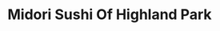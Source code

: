 ---
layout: place
title: "Midori Sushi Of Highland Park"
permalink: /new-jersey/highland-park/midori-sushi-of-highland-park.html
stateAbbr: NJ
stateName: New Jersey
cityName: Highland Park
seo:
  name: "Midori Sushi Of Highland Park"
  type: Restaurant
  links: null
description: "Midori Sushi Of Highland Park serves delicious sushi in Highland Park, New Jersey. Try fresh Japanese dishes for a great dining experience. "
place_id: ChIJf9f_nErGw4kRJfewsYBWc0E
photos:
  - name: >-
      places/ChIJf9f_nErGw4kRJfewsYBWc0E/photos/AeeoHcLUHbA8yOTAoGx5YVI7mcuNFhkmz3AcXwyJOeWlnGIyMq0KzrFDicoo5mzrs7zMA09Q67YYBOUiEEta1XSJXrXZPQ3U_M2_b-J4RGhkBiFiIjpzcPN5uIy5pdla8JYEbdnyzY_y-9J_l0aEQ59QFoFpw1CI0DHEK_BzuNpe3lzXtCIijlHmNk8RwF-HDv5cO9yIThDQaAlXTy4TkxX16-OP-Xs3ilFKU3-nDs6Bk5cw1FZcLvwzv1m5EZQPnpNkb9IVTvIQp3N3WTgfcBD2QVZf3alWzntVc_tyKY1985jBzrZ9xcnBcgr7nnSvXEYkXXofOeSG4qtXVDU9yk2h3thVRWrEHXDVxSklqQ5HSbB2b027ANPIzMkdyXZgGYDLWqiAmL3geF06nlUo9zYeCfZRxB7JbjEDvY7IaMyT_HiDdwaN
    widthPx: 4032
    heightPx: 3024
    authorAttributions:
      - displayName: Mikee535
        uri: https://maps.google.com/maps/contrib/104635402725558056914
        photoUri: >-
          https://lh3.googleusercontent.com/a-/ALV-UjUbV78k_QYDkdVw1t5Tnze-pqQqO_RQT9w-zNJdjiD0Azi4UUs1=s100-p-k-no-mo
    flagContentUri: >-
      https://www.google.com/local/imagery/report/?cb_client=maps_api_places.places_api&image_key=!1e10!2sCIHM0ogKEICAgIDE0ILiigE&hl=en-US
    googleMapsUri: >-
      https://www.google.com/maps/place//data=!3m4!1e2!3m2!1sCIHM0ogKEICAgIDE0ILiigE!2e10!4m2!3m1!1s0x89c3c64a9cffd77f:0x41735680b1b0f725
  - name: >-
      places/ChIJf9f_nErGw4kRJfewsYBWc0E/photos/AeeoHcInc44TaPwTX5hMzt2wIHe_Q4-Z9_2Y40HYmCTHU_m5MlIpMlHbaQu2Xhr1-73JEeKeqysPPSMNDz0ed-lzaHZOn_YO4WIIn1eNGpOZClqZt71hj81_Z_VdXPfP4NTtWN7my2OY54oBjwUiAWCAlvmubOA4P3PzIcpUbAAzMYYGntrPtwXY6Xr70zmDRnc_NuzOAuPlcemGP6xoMpSxufmonQUZ8_Gm-By5tZXcfwB-tj_DERquCTPz_ghn0FvCOEsCsVXPqwg5WBorW_Qy65Jvoh4eV4cosPW5671c27HxZPvIJsApQAXAaj0dA-9af9grVONpfRg5woWGfyiCXD6qp_Rz_m6Z1XSEcUpWBmSqiMY1ofjjBtNjRwxyORjtkDc4-qxy-fDMtfLN4FWNwUbPzTYTCHB-lxYktu1iCNg
    widthPx: 3024
    heightPx: 4032
    authorAttributions:
      - displayName: Fe Mim
        uri: https://maps.google.com/maps/contrib/106697536879512812713
        photoUri: >-
          https://lh3.googleusercontent.com/a/ACg8ocIifs7bhQK_-SEvxKdf6YN88oQjhdnWtyTXq89P45R4UGO1YA=s100-p-k-no-mo
    flagContentUri: >-
      https://www.google.com/local/imagery/report/?cb_client=maps_api_places.places_api&image_key=!1e10!2sCIHM0ogKEICAgICq1bKIEw&hl=en-US
    googleMapsUri: >-
      https://www.google.com/maps/place//data=!3m4!1e2!3m2!1sCIHM0ogKEICAgICq1bKIEw!2e10!4m2!3m1!1s0x89c3c64a9cffd77f:0x41735680b1b0f725
  - name: >-
      places/ChIJf9f_nErGw4kRJfewsYBWc0E/photos/AeeoHcKN13sqkkc4hlxyiuPIgmO3vaJF6Q1ePhUx2Opipo6c7ltsu_s_yugDsNNX-yBeTzwdBzLBL-zoOFAcYDE1ZMpm6bd841Skvp1Ic0hfuUHSaCglWCS9kcUhS1XpdNpMECMREHZS8IBNn6YQ7oX94aU24WV7VnjdnMo4HqL4kiXBcqSU8QiQyda1cWa22W6_qeUOKirm5LIa9vYN0Kxlrs2q71ZrGmc17d6duNNXpd9d7sk2INdbUqhmSIjCtMpKrmGg4zCFa36dWA0LWtf2zYsm92HfAaoZb7tN7eNfjhOg9RcV8N106BpbLGXfFcSfETLPF8MmGxRergtvWn4F_4WcYUH-MJobS7os1pDHDiqR4EGgnUgenoodeGrkpKqdUAx_CyVCQTqHwhtonToI_sDs88JeRcx9YX2TxPVr4X8LgA
    widthPx: 2895
    heightPx: 2171
    authorAttributions:
      - displayName: ̇
        uri: https://maps.google.com/maps/contrib/104866144549288245943
        photoUri: >-
          https://lh3.googleusercontent.com/a/ACg8ocJDQ39REMe95ltaGu76XsO_pzTprdw8wrntpTSXt7BRYjux5nc=s100-p-k-no-mo
    flagContentUri: >-
      https://www.google.com/local/imagery/report/?cb_client=maps_api_places.places_api&image_key=!1e10!2sCIHM0ogKEICAgID75sTRZA&hl=en-US
    googleMapsUri: >-
      https://www.google.com/maps/place//data=!3m4!1e2!3m2!1sCIHM0ogKEICAgID75sTRZA!2e10!4m2!3m1!1s0x89c3c64a9cffd77f:0x41735680b1b0f725
  - name: >-
      places/ChIJf9f_nErGw4kRJfewsYBWc0E/photos/AeeoHcLJ3DWJ3nbQJBtjo3xdbWhnV0ofds5bzQ3eZ2vk9YJUaqrD7764b8MBlvpxjhDr4I6JEnZUkHA69rKU4udq2e77NGpWhcN5umAwssM3OYs47z598FEm8j2YyBk0llnfzfhxZVyRHxKdSBY0rMSkyztKbgmMDPBfPVjxrzmV7qjrHf6kj3bHnG588690xEVKUljwZRJqzAWtk5kRQoj_bhz7tyP_2yygRi7TJ7suDEVXL9Imu8t4Bf6Itr6pmEZQD5CTrE9UjF2ajE7d04k81V1B8CAkILBVLXD9iojZavBTAOJE_6p6HKz88d1hL7tgOAdUnkHa04WB0iGMETs1iqNptRYSA-5x4lPZDQavzdAgVUGoH8jCaXqz3pGR9GZgDJ585Nh6SiwvilE-eeZvt7nUYX5m-tyj7Vb8yE-sQBWT-w
    widthPx: 3024
    heightPx: 4032
    authorAttributions:
      - displayName: Jacquelyn Boyett
        uri: https://maps.google.com/maps/contrib/117726098241465394932
        photoUri: >-
          https://lh3.googleusercontent.com/a/ACg8ocLdhuP6B85ilbA8ba7WSe0L0dKzhO1LlIeRCgLn4ws0fUChBA=s100-p-k-no-mo
    flagContentUri: >-
      https://www.google.com/local/imagery/report/?cb_client=maps_api_places.places_api&image_key=!1e10!2sCIHM0ogKEICAgIDxrdS-fA&hl=en-US
    googleMapsUri: >-
      https://www.google.com/maps/place//data=!3m4!1e2!3m2!1sCIHM0ogKEICAgIDxrdS-fA!2e10!4m2!3m1!1s0x89c3c64a9cffd77f:0x41735680b1b0f725
  - name: >-
      places/ChIJf9f_nErGw4kRJfewsYBWc0E/photos/AeeoHcIXIjoljg_h0nKQ2QoKbgyro9wECJzWT8cIYZvlomx1q9kfBNopv_Jh1aaMZOEl6llPp7L-7Dlz966UYa-Shj0BQfLhFfkZc1IXuzSB_3hhvGMIwASG-JVls5qYl0rREwTBJQkEQSbYCICoL8cBJK208AG00CoCYzabpSDznJA6SfICGnIOgOFJsADQUB-QwspRKIi40Yuxq6s9lEImaGCPIix0GZJoj3IDdnWyaP1AQ0tLd-afeO6g5zxxdzNbn-rzEypN4AqVl5b6O8D98cBAhoKNeOiQNzr4csz9XPO26_bVSqiiQ7gZkqOgcxLXc598BtRTlK2YOaaurdRDsXKr4vllhNsGS4nuHdrojnDwBgaEsw64--09Ys7efcR0_YQnxIl9CHiAijxUJYBHCl5KLXeIIdisynxG9CBqDTbg8luj
    widthPx: 4656
    heightPx: 3492
    authorAttributions:
      - displayName: Sheehan Ahmed
        uri: https://maps.google.com/maps/contrib/109043399092082493577
        photoUri: >-
          https://lh3.googleusercontent.com/a-/ALV-UjUlUUcBVex9POVR1DnKIpQUfboAVaFqV2uLO7MlFhM0z87qlWj1cw=s100-p-k-no-mo
    flagContentUri: >-
      https://www.google.com/local/imagery/report/?cb_client=maps_api_places.places_api&image_key=!1e10!2sCIHM0ogKEICAgIC4rezaqQE&hl=en-US
    googleMapsUri: >-
      https://www.google.com/maps/place//data=!3m4!1e2!3m2!1sCIHM0ogKEICAgIC4rezaqQE!2e10!4m2!3m1!1s0x89c3c64a9cffd77f:0x41735680b1b0f725
  - name: >-
      places/ChIJf9f_nErGw4kRJfewsYBWc0E/photos/AeeoHcJDB4xrdmpuYLQ2shm9rjVdZDOf4455mRLsHGXbmRjDTP9YfFl6fmyEKBGhHq4GSc0invG-R2y8HN53WjrxsYfrlXPBKwvhblqrJ_zzJ6-SmBbepLOrjlPYJSxTFtMMf2xJ5XYdNxOQjYSt4C1EUl1BrbPgl8r-K9wt0kxLYuKP0PLBWP34qCNznQwl-lnBvyB78Igf11sib3ps1YZPAYrZfBTfdfsRRjGOOaCSAqeig3Nwf4teB6FEVRaaDJipi8ROVx4xRNZLnfMwWfL4_-0ff4bVpndg7UCw5cTqVxql34Sf4H_h_fFvWvCIeMlRvK8rTf4gTRmI7HbCG_MZlN5wL5n7XDeGsExOzE69tbrXbcUG-nj1Tmo0YwXEBP5a67riJ2kDfPobcnQcEUVAIorhiWbHPerx5_6YPrcIBvyJpIc
    widthPx: 3024
    heightPx: 4032
    authorAttributions:
      - displayName: Fe Mim
        uri: https://maps.google.com/maps/contrib/106697536879512812713
        photoUri: >-
          https://lh3.googleusercontent.com/a/ACg8ocIifs7bhQK_-SEvxKdf6YN88oQjhdnWtyTXq89P45R4UGO1YA=s100-p-k-no-mo
    flagContentUri: >-
      https://www.google.com/local/imagery/report/?cb_client=maps_api_places.places_api&image_key=!1e10!2sCIHM0ogKEICAgICq1bLYlQE&hl=en-US
    googleMapsUri: >-
      https://www.google.com/maps/place//data=!3m4!1e2!3m2!1sCIHM0ogKEICAgICq1bLYlQE!2e10!4m2!3m1!1s0x89c3c64a9cffd77f:0x41735680b1b0f725
  - name: >-
      places/ChIJf9f_nErGw4kRJfewsYBWc0E/photos/AeeoHcLWi7zamjThuAu8_6dAWARwNaJ6Eek5hhr1pm_LGyqiVeEiP5aqfqWEO_Pw-1jjPGW0N65kb2oroU7rJJtab44A-z_8GKk4tT6J-dSbaJdjTzs6z6B6k19bUmh2m4e1R3YuuhotbNAF-ypt36gWHYMmJdBjm8MvL12g6OsoE_Ttmr6zLK76WG66lub9V5w5YrK4uYUFyVMVpDx3TUWTfRwk-5XDQu2XgVAlXtH0a_vLN_OYqMRl0_X15cN8aUqoP3EwBR4ym7KFJ32-0DK5CpOTQglIOCidmeNabeVe9Xm70QNnaxiJ-EJIVFbd19mPo9EqI59LEfzypnsoq4Qj5J-lWT2M0V6uUiXryXAfDgOtAHuuhTOcrsDpzfk8Wp4t-2sjpFOLt2Ud77xzP0u1irenCNNlti-tyyMauRMwZ3_g2w
    widthPx: 4032
    heightPx: 3024
    authorAttributions:
      - displayName: Michael William Majorczak
        uri: https://maps.google.com/maps/contrib/105402181418778581498
        photoUri: >-
          https://lh3.googleusercontent.com/a-/ALV-UjWIPnssH17T8iBC1RdqbjsPnkbOnF3Qs7LM7t7anMRgcegitWFe=s100-p-k-no-mo
    flagContentUri: >-
      https://www.google.com/local/imagery/report/?cb_client=maps_api_places.places_api&image_key=!1e10!2sCIHM0ogKEICAgICMxvKADw&hl=en-US
    googleMapsUri: >-
      https://www.google.com/maps/place//data=!3m4!1e2!3m2!1sCIHM0ogKEICAgICMxvKADw!2e10!4m2!3m1!1s0x89c3c64a9cffd77f:0x41735680b1b0f725
  - name: >-
      places/ChIJf9f_nErGw4kRJfewsYBWc0E/photos/AeeoHcKZfMTpUF8MNtY4cin2DokB8rMwMKHXboUrM5mH_sQdfJPHhrWGEuB7Q3U8wOchYdEjLX6MOuCPSVbXdK2FnipTpkJFvAgekoCGHqLnXy9KlD3mipEZRAb4bfxmRfk6G5I2VRkUCKK4GsNaY6V0PLwQCY4N22Hc8HJFpX6oa5eu44HYOm9z8QEL0JKK5XXkdLCt63WzDgoVbhef1Evg3gxDcPTS7eCZ3qZOIx_9N0XpohL6dV2dmyCNZ9KrWEhE9E2Q_AgZQp_n9gfPHCPdPc30KQ0tQSZ-tzXOacxZKQOsQnzqFH_d43q25qhfxPJn61aXO9kyPmlRIEzdlwbs9dg5Guotkg8RVJBlq1XnP3-M5rReB8yVLANJfi0kLvEHHKuLJYkHO4kT8jdTJIqK4GO-J64c27QC9Z6sHNCO4wO9kk6q
    widthPx: 3024
    heightPx: 4032
    authorAttributions:
      - displayName: Mazie Ayers
        uri: https://maps.google.com/maps/contrib/114762661854899195813
        photoUri: >-
          https://lh3.googleusercontent.com/a-/ALV-UjVSa2nCLOky3Nxc8SX-_w7wQnH3ufkdVPp3kxYxWlIB9PHeq7vg=s100-p-k-no-mo
    flagContentUri: >-
      https://www.google.com/local/imagery/report/?cb_client=maps_api_places.places_api&image_key=!1e10!2sCIHM0ogKEICAgICkpMjKiAE&hl=en-US
    googleMapsUri: >-
      https://www.google.com/maps/place//data=!3m4!1e2!3m2!1sCIHM0ogKEICAgICkpMjKiAE!2e10!4m2!3m1!1s0x89c3c64a9cffd77f:0x41735680b1b0f725
  - name: >-
      places/ChIJf9f_nErGw4kRJfewsYBWc0E/photos/AeeoHcIR-OXoUhiEZz0-ZShjLWbuiHgtijoNeA-tLMarrMNZXcV5O_aAoi61IkPsLFneEjcBYKx8qdwXlbWWECrjmDXfVTjHtYW0oxs0MyVmeLYFWIlHRNwlGCORkMbg84B3vkuLyWcKPcIMgU2JtNCUtk5knT2U0fPm4n4g26suX99U7ghXmUjoxcFzB5oX_NDkoGxbaWDygNPl9o1LgskyYkF20ARFXyUthcVMe7NpW87RKtgzvrZYPiO5MlP9SdtpBXvG1PHe8qFU1v-l_875ITxJH-NxHQ1o8gqkksbLZ1omAhgl3eX8GmJwtsGKwMUOgWDL2yRe3a4ZxMINRgWpQNHXGxM7GCayZgNeztO2eXalgcVHVGfNypFawfKY9BMyjc0x_g4UWDnMzZwuzeI4F0vopZMd0nynSH1icfVolTgmAA
    widthPx: 1200
    heightPx: 1200
    authorAttributions:
      - displayName: Bernard Lin
        uri: https://maps.google.com/maps/contrib/118347259474949745399
        photoUri: >-
          https://lh3.googleusercontent.com/a-/ALV-UjUlhiGjCMRTwpG9n_TcWde-Phigr7cT_yPzb-ErqR12FJLL5ynS5w=s100-p-k-no-mo
    flagContentUri: >-
      https://www.google.com/local/imagery/report/?cb_client=maps_api_places.places_api&image_key=!1e10!2sCIHM0ogKEICAgID438qbBw&hl=en-US
    googleMapsUri: >-
      https://www.google.com/maps/place//data=!3m4!1e2!3m2!1sCIHM0ogKEICAgID438qbBw!2e10!4m2!3m1!1s0x89c3c64a9cffd77f:0x41735680b1b0f725
  - name: >-
      places/ChIJf9f_nErGw4kRJfewsYBWc0E/photos/AeeoHcLEKsKoxE1d-SjLbLbr1DiCIZlYww9gG9BwaKWC4Wy7256cYA8f9ZRZqMjtS3JtucoKO3XHtdZtkVe-iZzw7xP7TRUflyZn24ad_yeZvoOm6H2x3Z7LmNsEFvi1wgYMKU4lULPcaqvSAEDFR-mle91yWOcPpezpIunIeWPgp269cTHDYW1JFC6wVWux4W99_Hfh9d92dk_Zi__pLja9BFcZ9ysZlEdvcSbneA7AkxP0JvtXVqZsepAGMvNjJuV6Qh1YEPywy_zp_iiu8LFbduf7LA14VRK-OeyuOwEbfMuhbv97v_B-dON0C9BidtZzxZ6nXriusMn5nGNx6quN9MRCv-YcktcZFbpREb4gFEsC84CwW5Rz0R-xIVIB9nDvXbS7CiS9QJMQtwXe5bEFoljFBHbi8LLDkhEmVQL0wxNIyw
    widthPx: 4160
    heightPx: 3120
    authorAttributions:
      - displayName: Harrison Chiu
        uri: https://maps.google.com/maps/contrib/107834508575419938692
        photoUri: >-
          https://lh3.googleusercontent.com/a-/ALV-UjVQSQbkDgQaGsEsXY4mARIyfFma7xeTK5Y9GKIE2CyI2Os1joCH7g=s100-p-k-no-mo
    flagContentUri: >-
      https://www.google.com/local/imagery/report/?cb_client=maps_api_places.places_api&image_key=!1e10!2sCIHM0ogKEICAgICEzNeIYA&hl=en-US
    googleMapsUri: >-
      https://www.google.com/maps/place//data=!3m4!1e2!3m2!1sCIHM0ogKEICAgICEzNeIYA!2e10!4m2!3m1!1s0x89c3c64a9cffd77f:0x41735680b1b0f725
address: 237 Raritan Ave, Highland Park, NJ 08904, USA
street: 237 Raritan Ave
city: Highland Park
state: NJ
zip: '08904'
country: USA
neighborhood: null
latitude: '40.499031'
longitude: '-74.428523'
accessibility_options:
  wheelchairAccessibleParking: true
  wheelchairAccessibleEntrance: true
  wheelchairAccessibleRestroom: true
  wheelchairAccessibleSeating: true
business_status: OPERATIONAL
name: Midori Sushi Of Highland Park
google_maps_links:
  directionsUri: >-
    https://www.google.com/maps/dir//''/data=!4m7!4m6!1m1!4e2!1m2!1m1!1s0x89c3c64a9cffd77f:0x41735680b1b0f725!3e0
  placeUri: https://maps.google.com/?cid=4716208345524008741
  writeAReviewUri: >-
    https://www.google.com/maps/place//data=!4m3!3m2!1s0x89c3c64a9cffd77f:0x41735680b1b0f725!12e1
  reviewsUri: >-
    https://www.google.com/maps/place//data=!4m4!3m3!1s0x89c3c64a9cffd77f:0x41735680b1b0f725!9m1!1b1
  photosUri: >-
    https://www.google.com/maps/place//data=!4m3!3m2!1s0x89c3c64a9cffd77f:0x41735680b1b0f725!10e5
primary_type: Japanese Restaurant
opening_hours:
  regular: null
  current: null
secondary_opening_hours:
  regular:
    weekdayDescriptions: null
    type: null
  current:
    weekdayDescriptions: null
    type: null
phone: null
price_level: null
price_range: null
rating: null
rating_count: 0
website: null
reviews: null
parking_options: null
payment_options: null
allow_dogs: null
curbside_pickup: null
delivery: null
dine_in: null
good_for_children: null
good_for_groups: null
good_for_sports: null
live_music: null
menu_for_children: null
outdoor_seating: null
reservable: null
restroom: null
serves_beer: null
serves_breakfast: null
serves_brunch: null
serves_cocktails: null
serves_coffee: null
serves_dinner: null
serves_dessert: null
serves_lunch: null
serves_vegetarian_food: null
serves_wine: null
takeout: null
summary: null

---